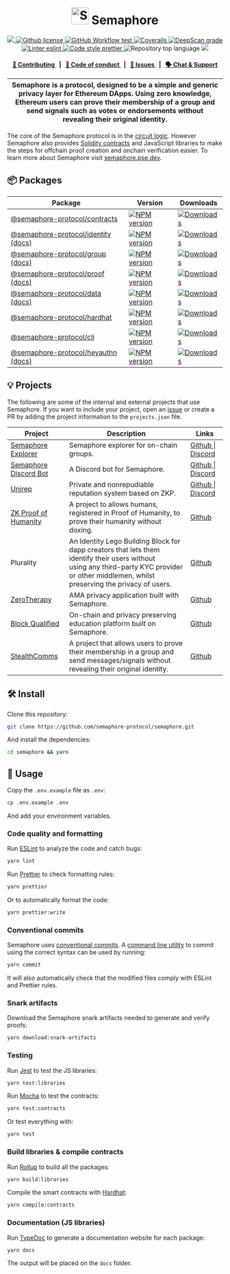 <p align="center">
    <h1 align="center">
      <picture>
        <source media="(prefers-color-scheme: dark)" srcset="https://github.com/semaphore-protocol/website/blob/main/static/img/semaphore-icon-dark.svg">
        <source media="(prefers-color-scheme: light)" srcset="https://github.com/semaphore-protocol/website/blob/main/static/img/semaphore-icon.svg">
        <img width="40" alt="Semaphore icon" src="https://github.com/semaphore-protocol/website/blob/main/static/img/semaphore-icon.svg">
      </picture>
      Semaphore
    </h1>
</p>

<p align="center">
    <a href="https://github.com/semaphore-protocol" target="_blank">
        <img src="https://img.shields.io/badge/project-Semaphore-blue.svg?style=flat-square">
    </a>
    <a href="/LICENSE">
        <img alt="Github license" src="https://img.shields.io/github/license/semaphore-protocol/semaphore.svg?style=flat-square">
    </a>
    <a href="https://github.com/semaphore-protocol/semaphore/actions?query=workflow%3Aproduction">
        <img alt="GitHub Workflow test" src="https://img.shields.io/github/actions/workflow/status/semaphore-protocol/semaphore/production.yml?branch=main&label=test&style=flat-square&logo=github">
    </a>
    <a href="https://coveralls.io/github/semaphore-protocol/semaphore">
        <img alt="Coveralls" src="https://img.shields.io/coveralls/github/semaphore-protocol/semaphore?style=flat-square&logo=coveralls">
    </a>
    <a href="https://deepscan.io/dashboard#view=project&tid=16502&pid=22324&bid=657461">
        <img src="https://deepscan.io/api/teams/16502/projects/22324/branches/657461/badge/grade.svg" alt="DeepScan grade">
    </a>
    <a href="https://eslint.org/">
        <img alt="Linter eslint" src="https://img.shields.io/badge/linter-eslint-8080f2?style=flat-square&logo=eslint">
    </a>
    <a href="https://prettier.io/">
        <img alt="Code style prettier" src="https://img.shields.io/badge/code%20style-prettier-f8bc45?style=flat-square&logo=prettier">
    </a>
    <img alt="Repository top language" src="https://img.shields.io/github/languages/top/semaphore-protocol/semaphore?style=flat-square">
    <a href="https://www.gitpoap.io/gh/semaphore-protocol/semaphore" target="_blank">
        <img src="https://public-api.gitpoap.io/v1/repo/semaphore-protocol/semaphore/badge">
    </a>

</p>

<div align="center">
    <h4>
        <a href="/CONTRIBUTING.md">
            👥 Contributing
        </a>
        <span>&nbsp;&nbsp;|&nbsp;&nbsp;</span>
        <a href="/CODE_OF_CONDUCT.md">
            🤝 Code of conduct
        </a>
        <span>&nbsp;&nbsp;|&nbsp;&nbsp;</span>
        <a href="https://github.com/semaphore-protocol/semaphore/contribute">
            🔎 Issues
        </a>
        <span>&nbsp;&nbsp;|&nbsp;&nbsp;</span>
        <a href="https://semaphore.pse.dev/discord">
            🗣️ Chat &amp; Support
        </a>
    </h4>
</div>

| Semaphore is a protocol, designed to be a simple and generic privacy layer for Ethereum DApps. Using zero knowledge, Ethereum users can prove their membership of a group and send signals such as votes or endorsements without revealing their original identity. |
| ------------------------------------------------------------------------------------------------------------------------------------------------------------------------------------------------------------------------------------------------------------------- |

The core of the Semaphore protocol is in the [circuit logic](/packages/circuits/scheme.png). However Semaphore also provides [Solidity contracts](/packages/contracts) and JavaScript libraries to make the steps for offchain proof creation and onchain verification easier. To learn more about Semaphore visit [semaphore.pse.dev](https://semaphore.pse.dev).

## 📦 Packages

<table>
    <th>Package</th>
    <th>Version</th>
    <th>Downloads</th>
    <tbody>
        <tr>
            <td>
                <a href="/packages/contracts">
                    @semaphore-protocol/contracts
                </a>
            </td>
            <td>
                <!-- NPM version -->
                <a href="https://npmjs.org/package/@semaphore-protocol/contracts">
                    <img src="https://img.shields.io/npm/v/@semaphore-protocol/contracts.svg?style=flat-square" alt="NPM version" />
                </a>
            </td>
            <td>
                <!-- Downloads -->
                <a href="https://npmjs.org/package/@semaphore-protocol/contracts">
                    <img src="https://img.shields.io/npm/dm/@semaphore-protocol/contracts.svg?style=flat-square" alt="Downloads" />
                </a>
            </td>
        </tr>
        <tr>
            <td>
                <a href="/packages/identity">
                    @semaphore-protocol/identity
                </a>
                <a href="https://js.semaphore.pse.dev/modules/_semaphore_protocol_identity">
                    (docs)
                </a>
            </td>
            <td>
                <!-- NPM version -->
                <a href="https://npmjs.org/package/@semaphore-protocol/identity">
                    <img src="https://img.shields.io/npm/v/@semaphore-protocol/identity.svg?style=flat-square" alt="NPM version" />
                </a>
            </td>
            <td>
                <!-- Downloads -->
                <a href="https://npmjs.org/package/@semaphore-protocol/identity">
                    <img src="https://img.shields.io/npm/dm/@semaphore-protocol/identity.svg?style=flat-square" alt="Downloads" />
                </a>
            </td>
        </tr>
        <tr>
            <td>
                <a href="/packages/group">
                    @semaphore-protocol/group
                </a>
                <a href="https://js.semaphore.pse.dev/modules/_semaphore_protocol_group">
                    (docs)
                </a>
            </td>
            <td>
                <!-- NPM version -->
                <a href="https://npmjs.org/package/@semaphore-protocol/group">
                    <img src="https://img.shields.io/npm/v/@semaphore-protocol/group.svg?style=flat-square" alt="NPM version" />
                </a>
            </td>
            <td>
                <!-- Downloads -->
                <a href="https://npmjs.org/package/@semaphore-protocol/group">
                    <img src="https://img.shields.io/npm/dm/@semaphore-protocol/group.svg?style=flat-square" alt="Downloads" />
                </a>
            </td>
        </tr>
        <tr>
            <td>
                <a href="/packages/proof">
                    @semaphore-protocol/proof
                </a>
                <a href="https://js.semaphore.pse.dev/modules/_semaphore_protocol_proof">
                    (docs)
                </a>
            </td>
            <td>
                <!-- NPM version -->
                <a href="https://npmjs.org/package/@semaphore-protocol/proof">
                    <img src="https://img.shields.io/npm/v/@semaphore-protocol/proof.svg?style=flat-square" alt="NPM version" />
                </a>
            </td>
            <td>
                <!-- Downloads -->
                <a href="https://npmjs.org/package/@semaphore-protocol/proof">
                    <img src="https://img.shields.io/npm/dm/@semaphore-protocol/proof.svg?style=flat-square" alt="Downloads" />
                </a>
            </td>
        </tr>
        <tr>
            <td>
                <a href="/packages/data">
                    @semaphore-protocol/data
                </a>
                <a href="https://js.semaphore.pse.dev/modules/_semaphore_protocol_data">
                    (docs)
                </a>
            </td>
            <td>
                <!-- NPM version -->
                <a href="https://npmjs.org/package/@semaphore-protocol/data">
                    <img src="https://img.shields.io/npm/v/@semaphore-protocol/data.svg?style=flat-square" alt="NPM version" />
                </a>
            </td>
            <td>
                <!-- Downloads -->
                <a href="https://npmjs.org/package/@semaphore-protocol/data">
                    <img src="https://img.shields.io/npm/dm/@semaphore-protocol/data.svg?style=flat-square" alt="Downloads" />
                </a>
            </td>
        </tr>
        <tr>
            <td>
                <a href="/packages/hardhat">
                    @semaphore-protocol/hardhat
                </a>
            </td>
            <td>
                <!-- NPM version -->
                <a href="https://npmjs.org/package/@semaphore-protocol/hardhat">
                    <img src="https://img.shields.io/npm/v/@semaphore-protocol/hardhat.svg?style=flat-square" alt="NPM version" />
                </a>
            </td>
            <td>
                <!-- Downloads -->
                <a href="https://npmjs.org/package/@semaphore-protocol/hardhat">
                    <img src="https://img.shields.io/npm/dm/@semaphore-protocol/hardhat.svg?style=flat-square" alt="Downloads" />
                </a>
            </td>
        </tr>
        <tr>
            <td>
                <a href="/packages/cli">
                    @semaphore-protocol/cli
                </a>
            </td>
            <td>
                <!-- NPM version -->
                <a href="https://npmjs.org/package/@semaphore-protocol/cli">
                    <img src="https://img.shields.io/npm/v/@semaphore-protocol/cli.svg?style=flat-square" alt="NPM version" />
                </a>
            </td>
            <td>
                <!-- Downloads -->
                <a href="https://npmjs.org/package/@semaphore-protocol/cli">
                    <img src="https://img.shields.io/npm/dm/@semaphore-protocol/cli.svg?style=flat-square" alt="Downloads" />
                </a>
            </td>
        </tr>
        <tr>
            <td>
                <a href="/packages/heyauthn">
                    @semaphore-protocol/heyauthn
                </a>
                <a href="https://js.semaphore.pse.dev/modules/_semaphore_protocol_heyauthn">
                    (docs)
                </a>
            </td>
            <td>
                <!-- NPM version -->
                <a href="https://npmjs.org/package/@semaphore-protocol/heyauthn">
                    <img src="https://img.shields.io/npm/v/@semaphore-protocol/heyauthn.svg?style=flat-square" alt="NPM version" />
                </a>
            </td>
            <td>
                <!-- Downloads -->
                <a href="https://npmjs.org/package/@semaphore-protocol/heyauthn">
                    <img src="https://img.shields.io/npm/dm/@semaphore-protocol/heyauthn.svg?style=flat-square" alt="Downloads" />
                </a>
            </td>
        </tr>
    <tbody>
</table>

## 💡 Projects

The following are some of the internal and external projects that use Semaphore. If you want to include your project, open an [issue](https://github.com/semaphore-protocol/semaphore/issues/new?assignees=&labels=documentation++%F0%9F%93%96&template=----project.md&title=) or create a PR by adding the project information to the `projects.json` file.

<table>
    <th>Project</th>
    <th>Description</th>
    <th>Links</th>
    <tbody>
        <tr>
            <td>
                <a href="https://explorer.semaphore.pse.dev">
                    Semaphore Explorer
                </a>
            </td>
            <td>
                Semaphore explorer for on-chain groups.
            </td>
            <td>    
                <a href="https://github.com/semaphore-protocol/explorer">
                    Github
                </a>|
                <a href="https://semaphore.pse.dev/discord">
                    Discord
                </a>
            </td>
        </tr>
        <tr>
            <td>
                <a href="https://discord.com/api/oauth2/authorize?client_id=1082429985496772628&permissions=1024&scope=bot">
                    Semaphore Discord Bot
                </a>
            </td>
            <td>
                A Discord bot for Semaphore.
            </td>
            <td>    
                <a href="https://github.com/semaphore-protocol/discord-bot">
                    Github
                </a>|
                <a href="https://semaphore.pse.dev/discord">
                    Discord
                </a>
            </td>
        </tr>
        <tr>
            <td>
                <a href="https://developer.unirep.io">
                    Unirep
                </a>
            </td>
            <td>
                Private and nonrepudiable reputation system based on ZKP.
            </td>
            <td>    
                <a href="https://github.com/Unirep">
                    Github
                </a>|
                <a href="https://discord.gg/VzMMDJmYc5">
                    Discord
                </a>
            </td>
        </tr>
        <tr>
            <td>
                <a href="https://zk-proof-of-humanity.vercel.app">
                    ZK Proof of Humanity
                </a>
            </td>
            <td>
                A project to allows humans, registered in Proof of Humanity, to prove their humanity without doxing.
            </td>
            <td>    
                <a href="https://github.com/elmol/zk-proof-of-humanity">
                    Github
                </a>
            </td>
        </tr>
        <tr>
            <td>
                Plurality
            </td>
            <td>
                An Identity Lego Building Block for dapp creators that lets them identify their users without</br> using any third-party KYC provider or other middlemen, whilst preserving the privacy of users.
            </td>
            <td>    
                <a href="https://github.com/Web3-Plurality">
                    Github
                </a>
            </td>
        </tr>
        <tr>
            <td>
                <a href="https://zerotherapy.vercel.app">
                    ZeroTherapy
                </a>
            </td>
            <td>
                AMA privacy application built with Semaphore.
            </td>
            <td>    
                <a href="https://github.com/Pushpit07/ZeroTherapy">
                    Github
                </a>
            </td>
        </tr>
        <tr>
            <td>
                <a href="https://bq2.netlify.app/">
                    Block Qualified
                </a>
            </td>
            <td>
                On-chain and privacy preserving education platform built on Semaphore.
            </td>
            <td>    
                <a href="https://github.com/0xdeenz/bq2">
                    Github
                </a>
            </td>
        </tr>
        <tr>
            <td>
                <a href="https://stealthcomms.surge.sh/">
                    StealthComms
                </a>
            </td>
            <td>
                A project that allows users to prove their membership in a group and send messages/signals without revealing their original identity.
            </td>
            <td>    
                <a href="https://github.com/atomniketh/zk-app">
                    Github
                </a>
            </td>
        </tr>
    <tbody>
</table>

## 🛠 Install

Clone this repository:

```bash
git clone https://github.com/semaphore-protocol/semaphore.git
```

And install the dependencies:

```bash
cd semaphore && yarn
```

## 📜 Usage

Copy the `.env.example` file as `.env`:

```bash
cp .env.example .env
```

And add your environment variables.

### Code quality and formatting

Run [ESLint](https://eslint.org/) to analyze the code and catch bugs:

```bash
yarn lint
```

Run [Prettier](https://prettier.io/) to check formatting rules:

```bash
yarn prettier
```

Or to automatically format the code:

```bash
yarn prettier:write
```

### Conventional commits

Semaphore uses [conventional commits](https://www.conventionalcommits.org/en/v1.0.0/). A [command line utility](https://github.com/commitizen/cz-cli) to commit using the correct syntax can be used by running:

```bash
yarn commit
```

It will also automatically check that the modified files comply with ESLint and Prettier rules.

### Snark artifacts

Download the Semaphore snark artifacts needed to generate and verify proofs:

```bash
yarn download:snark-artifacts
```

### Testing

Run [Jest](https://jestjs.io/) to test the JS libraries:

```bash
yarn test:libraries
```

Run [Mocha](https://mochajs.org/) to test the contracts:

```bash
yarn test:contracts
```

Or test everything with:

```bash
yarn test
```

### Build libraries & compile contracts

Run [Rollup](https://www.rollupjs.org) to build all the packages:

```bash
yarn build:libraries
```

Compile the smart contracts with [Hardhat](https://hardhat.org/):

```bash
yarn compile:contracts
```

### Documentation (JS libraries)

Run [TypeDoc](https://typedoc.org/) to generate a documentation website for each package:

```bash
yarn docs
```

The output will be placed on the `docs` folder.
